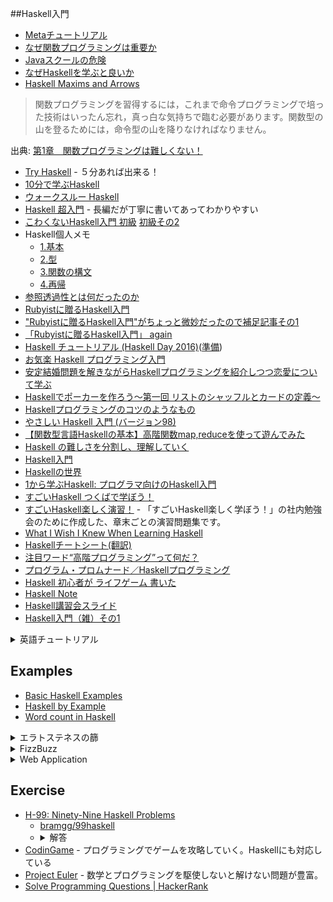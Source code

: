 ##Haskell入門
* [Metaチュートリアル](https://wiki.haskell.org/Meta%E3%83%81%E3%83%A5%E3%83%BC%E3%83%88%E3%83%AA%E3%82%A2%E3%83%AB)
* [なぜ関数プログラミングは重要か](http://www.sampou.org/haskell/article/whyfp.html)
* [Javaスクールの危険](http://local.joelonsoftware.com/wiki/Java%E3%82%B9%E3%82%AF%E3%83%BC%E3%83%AB%E3%81%AE%E5%8D%B1%E9%99%BA)
* [なぜHaskellを学ぶと良いか](http://qiita.com/arowM/items/0305d4f439752f285438)
* [Haskell Maxims and Arrows](https://gist.github.com/lotz84/b94f03c4a83cb54dfefb26d2256cae0f)

> 関数プログラミングを習得するには，これまで命令プログラミングで培った技術はいったん忘れ，真っ白な気持ちで臨む必要があります。関数型の山を登るためには，命令型の山を降りなければなりません。

出典: [第1章　関数プログラミングは難しくない！](http://gihyo.jp/dev/feature/01/functional-prog/0001)

* [Try Haskell](https://tryhaskell.org/) - ５分あれば出来る！
* [10分で学ぶHaskell](https://wiki.haskell.org/10%E5%88%86%E3%81%A7%E5%AD%A6%E3%81%B6Haskell)
* [ウォークスルー Haskell](http://walk.wgag.net/haskell/)
* [Haskell 超入門](http://qiita.com/7shi/items/145f1234f8ec2af923ef) - 長編だが丁寧に書いてあってわかりやすい
* [こわくないHaskell入門 初級](http://qiita.com/arowM/items/9ebfb7cafecd99290663) [初級その2](http://qiita.com/arowM/items/33245802f9305a73082e)
* Haskell個人メモ
  * [1.基本](http://qiita.com/YusukeHosonuma/items/41ad9346b6e3a4d3789c)
  * [2.型](http://qiita.com/YusukeHosonuma/items/b115de430aa0d3fc9205)
  * [3.関数の構文](http://qiita.com/YusukeHosonuma/items/5da9847db16d33f27a06)
  * [4.再帰](http://qiita.com/YusukeHosonuma/items/c22171dae82430aa9504)
* [参照透過性とは何だったのか](http://www.slideshare.net/RuiccRail/haskell-day2012)
* [Rubyistに贈るHaskell入門](http://qiita.com/techno-tanoC/items/1549d0efc044faf16c36)
* ["Rubyistに贈るHaskell入門"がちょっと微妙だったので補足記事その1](http://qiita.com/nobkz/items/1ed1600bb2f0268070b3)
* [「Rubyistに贈るHaskell入門」 again](http://qiita.com/geshi/items/5450343f93c9dbaec2b8)
* [Haskell チュートリアル (Haskell Day 2016)](http://qiita.com/hiratara/items/169b5cb83b0adbfda764)([準備](http://qiita.com/hiratara/items/7d5456eb5ae239de34a8))
* [お気楽 Haskell プログラミング入門](http://www.geocities.jp/m_hiroi/func/haskell.html)
* [安定結婚問題を解きながらHaskellプログラミングを紹介しつつ恋愛について学ぶ](http://qiita.com/cutsea110/items/27d9f6db834b70e52dd9)
* [Haskellでポーカーを作ろう〜第一回 リストのシャッフルとカードの定義〜](http://tune.hateblo.jp/entry/2015/05/12/023112)
* [Haskellプログラミングのコツのようなもの](http://qiita.com/nobsun/items/ed33c22203734e706e9b)
* [やさしい Haskell 入門 (バージョン98)](http://www.sampou.org/haskell/tutorial-j/index.html)
* [【関数型言語Haskellの基本】高階関数map,reduceを使って遊んでみた](https://codeiq.jp/magazine/2016/02/31747/)
* [Haskell の難しさを分割し、理解していく](http://qiita.com/t9md/items/529a4297e841f330ee98)
* [Haskell入門](http://qiita.com/airtoxin/items/e231ad70d5be3650e424)
* [Haskellの世界](http://skami.iocikun.jp/computer/haskell)
* [1から学ぶHaskell: プログラマ向けのHaskell入門](http://skami.iocikun.jp/computer/haskell/web_lecture/for_programmer/)
* [すごいHaskell つくばで学ぼう！](https://github.com/nushio3/learn-haskell)
* [すごいHaskell楽しく演習！](https://github.com/kokuyouwind/haskell-exercises) - 「すごいHaskell楽しく学ぼう！」の社内勉強会のために作成した、章末ごとの演習問題集です。
* [What I Wish I Knew When Learning Haskell](https://github.com/Kinokkory/wiwinwlh-jp/wiki)
* [Haskellチートシート(翻訳)](http://qiita.com/techno-tanoC/items/1fa1c65db08da2440fc4)
* [注目ワード“高階プログラミング”って何だ？](http://ascii.jp/elem/000/000/157/157495/)
* [プログラム・プロムナード／Haskellプログラミング](https://www.ipsj.or.jp/magazine/promenade.html)
* [Haskell 初心者が ライフゲーム 書いた](http://qiita.com/DUxCA/items/9facbd4fe4937650e1f4)
* [Haskell Note](http://qiita.com/0918nobita/items/f1756ab0e804efc863b5)
* [Haskell講習会スライド](https://github.com/mt-caret/intro-to-haskell/blob/master/slides.pdf)
* [Haskell入門（雑）その1](http://qiita.com/Lischero/items/5a067a168c66e1e08207)

<details>
<summary>英語チュートリアル</summary>
* [Keynote: Why Functional Programming Matters - John Hughes, Mary Sheeran (Lambda Days 2017) - YouTube](https://www.youtube.com/watch?v=1qBHf8DrWR8)
* [Functional Programming in Haskell: Supercharge Your Coding](https://www.futurelearn.com/courses/functional-programming-haskell/1/)
* [Learning Real Haskell Incrementally](http://begriffs.com/posts/2015-10-24-learning-haskell-incrementally.html)
* [Design Patterns in Haskell](http://blog.ezyang.com/2010/05/design-patterns-in-haskel/)
* [Haskell Design Patterns](https://www.packtpub.com/application-development/haskell-design-patterns)
* [The category design pattern](http://www.haskellforall.com/2012/08/the-category-design-pattern.html)
* [Ask-Elle: an adaptable programming tutor for Haskell giving automated feedback](http://www.cs.uu.nl/research/techreps/repo/CS-2015/2015-019.pdf)
* [Functional Programming & Haskell - Computerphile](https://www.youtube.com/watch?v=LnX3B9oaKzw)
* [Do you like Scala? Give Haskell a try!](https://www.fpcomplete.com/blog/2016/11/comparison-scala-and-haskell)
* [What Code Does vs What Code Means](http://begriffs.com/posts/2015-12-26-what-code-means.html)
* [fptudelft/FP101x-Content-2015](https://github.com/fptudelft/FP101x-Content-2015)
* [Free Programming Books#Haskell](https://github.com/vhf/free-programming-books/blob/master/free-programming-books.md#haskell)
* [Happy Learn Haskell Tutorial](http://www.happylearnhaskelltutorial.com/)
* [Yet Another Haskell Tutorial](http://www.umiacs.umd.edu/~hal/docs/daume02yaht.pdf)
* [Learning Haskell](http://learn.hfm.io/) -- 図が豊富でわかりやすい
* 🎥 [Haskell Basics](http://www.sonarlearning.co.uk/coursepage.php?topic=desktop&course=haskell-basics)
* [Introduction to functional programming with Haskell](https://ocramz.github.io/haskell/tutorials/2015/08/21/haskell-tut-v1.html)
* [PLEAC-Haskell](http://pleac.sourceforge.net/pleac_haskell/index.html)
* [A community maintained course for learning Haskell](http://openhaskell.com/)
* [teaching Haskell to a mathematician](http://cs-syd.eu/posts/2016-02-07-teaching-haskell-to-a-mathematician.html)
* [HaskVan/HaskellKoans](https://github.com/HaskVan/HaskellKoans)
* [Haskell is easy](http://haskelliseasy.readthedocs.org/en/latest/)
* [#198: Haskell Programming with Chris Allen and Julie Moronuki](https://changelog.com/198/)
* [Yaxu (audio) + Rituals (visual) live @ babble after party, islington mill (future everything)](https://www.youtube.com/watch?v=fIuqDKzYBzc)
* [byorgey/haskell-course](https://github.com/byorgey/haskell-course)
* [Building a Better Custom Haskell Prelude](http://www.stephendiehl.com/posts/protolude.html)
* [Haskell Programming from first principles](http://haskellbook.com/)
* [Bubble Pop!](http://chrisuehlinger.com/LambdaBubblePop/)
* [Happy Learn Haskell Tutorial (Setup)](https://www.youtube.com/watch?v=8dPTG_bxvSI)
* [Happy Learn Haskell Tutorial Chapter 1: How to Learn Haskell](https://www.youtube.com/watch?v=S8I7aKCjpJ8)
* [Happy Learn Haskell Tutorial Chapter 2: Your First Step](https://www.youtube.com/watch?v=4Tfkx6iJK7s)
* [Pragmatic Haskell for Beginners, Lecture 1](https://begriffs.com/posts/2016-05-14-pragmatic-haskell-1.html)
* [Pragmatic Haskell for Beginners, Lecture 2](https://begriffs.com/posts/2016-06-01-pragmatic-haskell-2.html)
* [Real World Haskell](http://book.realworldhaskell.org/read/)
  * [Real World Haskell の古いところ](http://d.hatena.ne.jp/kazu-yamamoto/20140206/1391666962)
  * [Re: Real World Haskellの古いところ](http://maoe.hatenadiary.jp/entry/2014/02/06/195156)
* [Happy Learn Haskell Tutorial Volume 1](https://leanpub.com/happylearnhaskelltutorialvol1)
* [In Haskell, less is more](https://www.youtube.com/watch?v=NHRIV7UNiPU)
* [Anatomy of Programming Languages](http://www.cs.utexas.edu/~wcook/anatomy/anatomy.htm)
* [BEAUTIFUL CODE , COMPELLING EVIDENCE](http://vis.renci.org/jeff/wp-content/uploads/2009/01/beautifulcode.pdf)
* [For Most Programmers, Learning Haskell Haskell Will Be No Panic...(... Unless They Read This Tutorial First!)](http://lisperati.com/haskell/hasktut.pdf)
* [CIS 194: Home](http://www.seas.upenn.edu/~cis194/lectures.html)
* [Learn Haskell Fast and Hard](http://yannesposito.com/Scratch/en/blog/Haskell-the-Hard-Way/)
* [The Haskell Road to Logic, Math and Programming](https://fldit-www.cs.uni-dortmund.de/~peter/PS07/HR.pdf)
* [Functional Programming in Haskell: Supercharge Your Coding](https://www.futurelearn.com/courses/functional-programming-haskell)
* [hemanth/functional-programming-jargon](https://github.com/hemanth/functional-programming-jargon)
* [Haskell Data Analysis Cookbook](http://haskelldata.com/)
* [CS240h lecture notes](http://www.scs.stanford.edu/11au-cs240h/notes/)
* [Using JavaScript to Learn Haskell](https://medium.com/@sjsyrek/using-javascript-to-learn-haskell-f57509015842#.qb5lc4gx8)
* [Pitfalls in Haskell](http://users.jyu.fi/~sapekiis/haskell-pitfalls/) - Haskellに潜む罠
* [Study "Haskell Programming from First Principles" in NYC](https://byorgey.wordpress.com/2016/09/20/the-generic-random-library-part-1-simple-generic-arbitrary-instances/)
* [Why Functional Programming Matters by John Hughes at Functional Conf 2016](https://www.youtube.com/watch?v=XrNdvWqxBvA)
* [Learn Me a Haskell](https://blog.cotten.io/learn-me-a-haskell-5970bf4ac206#.2tor7vzez)
* [Professor Frisby's Mostly Adequate Guide to Functional Programming](https://drboolean.gitbooks.io/mostly-adequate-guide/content/)
* [Haskell Pitfalls](http://lorepub.com/post/2016-12-17-Haskell-Pitfalls)
* [Introduction to Haskell Programming - Course](https://onlinecourses.nptel.ac.in/noc17_cs11/preview)
</details>

## Examples
* [Basic Haskell Examples](http://www.haskellforall.com/2015/10/basic-haskell-examples.html)
* [Haskell by Example](http://lotz84.github.io/haskellbyexample/)
* [Word count in Haskell](http://lpaste.net/155533)

<details>
<summary>エラトステネスの篩</summary>

```haskell
primes = sieve [2..]
sieve (p:xs) = p : sieve [x | x <- xs, x `mod` p /= 0]

-- ghci> primes
-- [2,3,5,7,11,13,17,19,23,..
```

* [The Genuine Sieve of Eratosthenes](http://www.cs.hmc.edu/~oneill/papers/Sieve-JFP.pdf)
* [The Genuine Sieve of Eratosthenes](http://vicarie.in/posts/sieve-of-eratos.html)
* [Haskell programmers are liars](http://www.garrisonjensen.com/2015/05/13/haskell-programs-are-lies.html)
* [An Optimal Haskell Quicksort](https://gautamcgoel.wordpress.com/2015/08/27/an-optimal-haskell-quicksort/)
</details>

<details>
<summary>FizzBuzz</summary>

```hs
let (m ~> str) x = str <$ guard (x `mod` m == 0)
in map (fromMaybe . show <*> 3 ~> "fizz" <> 5 ~> "buzz")
```

* <https://www.reddit.com/r/haskell/comments/2cum9p>
* [Haskellで書かれたおもしろいFizzBuzz ― Haskellで読めないコードに遭遇した時に解読する方法を徹底解説！](http://itchyny.hatenablog.com/entry/2015/12/27/150000)
</details>

<details>
<summary>Web Application</summary>

```hs
{-# LANGUAGE OverloadedStrings #-}
module Main where

import Data.Monoid
import Web.Spock.Safe

main :: IO ()
main = runSpock 8080 $ spockT id $ do
  get root $ text "Hello World!"
  get ("hello" <//> var) $ \name ->
    text ("Hello " <> name <> "!")
```

[Spock](https://www.spock.li/)
</details>

## Exercise
* [H-99: Ninety-Nine Haskell Problems](https://wiki.haskell.org/H-99:_Ninety-Nine_Haskell_Problems)
  * [bramgg/99haskell](https://github.com/bramgg/99haskell)
  * <details><summary>解答</summary>
    * [99 Haskell Problems より、[1..10]](http://qiita.com/bra_cat_ket/items/211073bb1ce3b3176da9)
    * [99 Haskell Problems より、[11..20]](http://qiita.com/bra_cat_ket/items/e06434454f25e833e7f6)
    * [99 Haskell Problems より、[21..28]](http://qiita.com/bra_cat_ket/items/40caf8377a46734bf4a7)
    * [99 Haskell Problems より、[31] でもその前に](http://qiita.com/bra_cat_ket/items/6a99a9b01682886607d0)
    * [99 Haskell Problems より、[31..41]](http://qiita.com/bra_cat_ket/items/b5baf5e162f64b68f48a)
    * [99 Haskell Problems より、[46..50]](http://qiita.com/bra_cat_ket/items/c0cd765348af7de8cf4e)
    * [99 Haskell Problems より、[54..60]](http://qiita.com/bra_cat_ket/items/67d7c55123936f25ce17)
    </details>
* [CodinGame](https://www.codingame.com/) - プログラミングでゲームを攻略していく。Haskellにも対応している
* [Project Euler](https://projecteuler.net/) - 数学とプログラミングを駆使しないと解けない問題が豊富。
* [Solve Programming Questions | HackerRank](https://www.hackerrank.com/domains)
